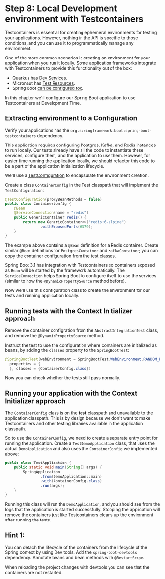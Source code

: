 # Step 8: Local Development environment with Testcontainers

Testcontainers is essential for creating ephemeral environments for testing your applications.
However, nothing in the API is specific to those conditions, and you can use it to programmatically manage any environment.

One of the more common scenarios is creating an environment for your application when you run it locally.
Some application frameworks integrate with Testcontainers to provide this functionality out of the box:

* Quarkus has [Dev Services](https://quarkus.io/guides/dev-services).
* Micronaut has [Test Resources](https://micronaut-projects.github.io/micronaut-test-resources/latest/guide/).
* Spring Boot [can be configured too](https://docs.spring.io/spring-boot/docs/3.1.0/reference/html/features.html#features.testing.testcontainers.at-development-time).

In this chapter we'll configure our Spring Boot application to use Testcontainers at Development Time. 

## Extracting environment to a Configuration

Verify your applications has the `org.springframework.boot:spring-boot-testcontainers` dependency. 

This application requires configuring Postgres, Kafka, and Redis instances to run locally.
Our tests already have all the code to instantiate these services, configure them, and the application to use them.
However, for easier time running the application locally, we should refactor this code to be a part of the application initialization lifecycle.

We'll use a [TestConfiguration](https://docs.spring.io/spring-boot/docs/current/api/org/springframework/boot/test/context/TestConfiguration.html) to encapsulate the environment creation.

Create a class `ContainerConfig` in the Test classpath that will implement the `TestConfiguration`:

```java
@TestConfiguration(proxyBeanMethods = false)
public class ContainerConfig {
    @Bean
    @ServiceConnection(name = "redis")
    public GenericContainer redis() {
        return new GenericContainer<>("redis:6-alpine")
                .withExposedPorts(6379);
    }
}
```

The example above contains a `@Bean` definition for a Redis container. 
Create similar `@Bean` definitions for `PostgresContainer` and `KafkaContainer`; you can copy the container configuration from the test classes.

Spring Boot 3.1 has integration with Testcontainers so containers exposed as `Bean` will be started by the framework automatically. 
The `ServiceConnection` helps Spring Boot to configure itself to use the services (similar to how the `@DynamicPropertySource` method before).

Now we'll use this configuration class to create the environment for our tests and running application locally.

## Running tests with the Context Initializer approach

Remove the container configration from the `AbstractIntegrationTest` class, and remove the `@DynamicPropertySource` method.

Instruct the test to use the configuration where containers are initialized as beans, by adding the `classes` property to the `SpringBootTest`:

```java
@SpringBootTest(webEnvironment = SpringBootTest.WebEnvironment.RANDOM_PORT,
  properties = {
  }, classes = {ContainerConfig.class})
```

Now you can check whether the tests still pass normally.

## Running your application with the Context Initializer approach

The `ContainerConfig` class is on the **test** classpath and unavailable to the application classpath.
This is by design because we don't want to make Testcontainers and other testing libraries available in the application classpath.

So to use the `ContainerConfig`, we need to create a separate entry point for running the application.
Create a `TestDemoApplication` class, that uses the actual `DemoApplication` and also uses the `ContainerConfig` we implemented above: 

```java
public class TestApplication {
    public static void main(String[] args) {
        SpringApplication
                .from(DemoApplication::main)
                .with(ContainerConfig.class)
                .run(args);
    }
}
```

Running this class will run the `DemoApplication`, and you should see from the logs that the application is started successfully.
Stopping the application will remove the containers just like Testcontainers cleans up the environment after running the tests.

## Hint 1:

You can detach the lifecycle of the containers from the lifecycle of the Spring context by using Dev tools.
Add the `spring-boot-devtools` dependency. 
Annotate beans and bean methods with `@RestartScope`.

When reloading the project changes with devtools you can see that the containers are not restarted. 
